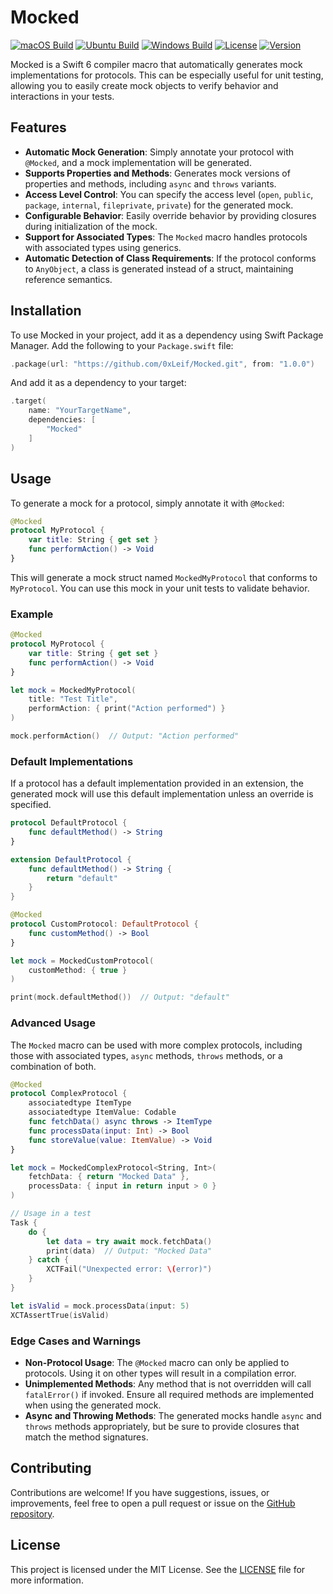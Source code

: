 # Mocked

[![macOS Build](https://img.shields.io/github/actions/workflow/status/0xLeif/Mocked/macOS.yml?label=macOS&branch=main)](https://github.com/0xLeif/Mocked/actions/workflows/macOS.yml)
[![Ubuntu Build](https://img.shields.io/github/actions/workflow/status/0xLeif/Mocked/ubuntu.yml?label=Ubuntu&branch=main)](https://github.com/0xLeif/Mocked/actions/workflows/ubuntu.yml)
[![Windows Build](https://img.shields.io/github/actions/workflow/status/0xLeif/Mocked/windows.yml?label=Windows&branch=main)](https://github.com/0xLeif/Mocked/actions/workflows/windows.yml)
[![License](https://img.shields.io/github/license/0xLeif/Mocked)](https://github.com/0xLeif/Mocked/blob/main/LICENSE)
[![Version](https://img.shields.io/github/v/release/0xLeif/Mocked)](https://github.com/0xLeif/Mocked/releases)

Mocked is a Swift 6 compiler macro that automatically generates mock implementations for protocols. This can be especially useful for unit testing, allowing you to easily create mock objects to verify behavior and interactions in your tests.

## Features

- **Automatic Mock Generation**: Simply annotate your protocol with `@Mocked`, and a mock implementation will be generated.
- **Supports Properties and Methods**: Generates mock versions of properties and methods, including `async` and `throws` variants.
- **Access Level Control**: You can specify the access level (`open`, `public`, `package`, `internal`, `fileprivate`, `private`) for the generated mock.
- **Configurable Behavior**: Easily override behavior by providing closures during initialization of the mock.
- **Support for Associated Types**: The `Mocked` macro handles protocols with associated types using generics.
- **Automatic Detection of Class Requirements**: If the protocol conforms to `AnyObject`, a class is generated instead of a struct, maintaining reference semantics.

## Installation

To use Mocked in your project, add it as a dependency using Swift Package Manager. Add the following to your `Package.swift` file:

```swift
.package(url: "https://github.com/0xLeif/Mocked.git", from: "1.0.0")
```

And add it as a dependency to your target:

```swift
.target(
    name: "YourTargetName",
    dependencies: [
        "Mocked"
    ]
)
```

## Usage

To generate a mock for a protocol, simply annotate it with `@Mocked`:

```swift
@Mocked
protocol MyProtocol {
    var title: String { get set }
    func performAction() -> Void
}
```

This will generate a mock struct named `MockedMyProtocol` that conforms to `MyProtocol`. You can use this mock in your unit tests to validate behavior.

### Example

```swift
@Mocked
protocol MyProtocol {
    var title: String { get set }
    func performAction() -> Void
}

let mock = MockedMyProtocol(
    title: "Test Title",
    performAction: { print("Action performed") }
)

mock.performAction()  // Output: "Action performed"
```

### Default Implementations

If a protocol has a default implementation provided in an extension, the generated mock will use this default implementation unless an override is specified.

```swift
protocol DefaultProtocol {
    func defaultMethod() -> String
}

extension DefaultProtocol {
    func defaultMethod() -> String {
        return "default"
    }
}

@Mocked
protocol CustomProtocol: DefaultProtocol {
    func customMethod() -> Bool
}

let mock = MockedCustomProtocol(
    customMethod: { true }
)

print(mock.defaultMethod())  // Output: "default"
```

### Advanced Usage

The `Mocked` macro can be used with more complex protocols, including those with associated types, `async` methods, `throws` methods, or a combination of both.

```swift
@Mocked
protocol ComplexProtocol {
    associatedtype ItemType
    associatedtype ItemValue: Codable
    func fetchData() async throws -> ItemType
    func processData(input: Int) -> Bool
    func storeValue(value: ItemValue) -> Void
}

let mock = MockedComplexProtocol<String, Int>(
    fetchData: { return "Mocked Data" },
    processData: { input in return input > 0 }
)

// Usage in a test
Task {
    do {
        let data = try await mock.fetchData()
        print(data)  // Output: "Mocked Data"
    } catch {
        XCTFail("Unexpected error: \(error)")
    }
}

let isValid = mock.processData(input: 5)
XCTAssertTrue(isValid)
```

### Edge Cases and Warnings

- **Non-Protocol Usage**: The `@Mocked` macro can only be applied to protocols. Using it on other types will result in a compilation error.
- **Unimplemented Methods**: Any method that is not overridden will call `fatalError()` if invoked. Ensure all required methods are implemented when using the generated mock.
- **Async and Throwing Methods**: The generated mocks handle `async` and `throws` methods appropriately, but be sure to provide closures that match the method signatures.

## Contributing

Contributions are welcome! If you have suggestions, issues, or improvements, feel free to open a pull request or issue on the [GitHub repository](https://github.com/0xLeif/Mocked).

## License

This project is licensed under the MIT License. See the [LICENSE](LICENSE) file for more information.

